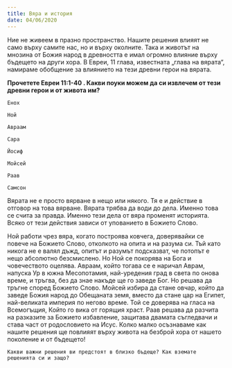 ```yaml
---
title: Вяра и история
date: 04/06/2020
---
```


Ние не живеем в празно пространство. Нашите решения влияят не само върху самите нас, но и върху околните. Така и животът на мнозина от Божия народ в древността е имал огромно влияние върху бъдещето на други хора. В Евреи, 11 глава, известната „глава на вярата“, намираме обобщение за влиянието на тези древни герои на вярата.

**Прочетете Евреи 11:1-40 . Какви поуки можем да си извлечем от тези древни герои и от живота им?**

`Енох`

`Ной`

`Авраам`

`Сара`

`Йосиф`

`Мойсей`

`Раав`

`Самсон`

Вярата не е просто вярване в нещо или някого. Тя е и действие в отговор на това вярване. Вярата трябва да води до дела. Именно това се счита за правда. Именно тези дела от вяра променят историята. Всяко от тези действия зависи от упованието в Божието Слово.

Ной работи чрез вяра, когато построява ковчега, доверявайки се повече на Божието Слово, отколкото на опита и на разума си. Тъй като никога не е валял дъжд, опитът и разумът подсказват, че потопът е нещо абсолютно безсмислено. Но Ной се покорява на Бога и човечеството оцелява. Авраам, който тогава се е наричал Аврам, напуска Ур в южна Месопотамия, най-уредения град в света по онова време, и тръгва, без да знае накъде ще го заведе Бог. Но решава да тръгне според Божието Слово. Мойсей избира да стане овчар, който да заведе Божия народ до Обещаната земя, вместо да стане цар на Египет, най-великата империя по негово време. Той се доверява на гласа на Всемогъщия, Който го вика от горящия храст. Раав решава да разчита на разказите за Божието избавление, защитава двамата съгледвачи и става част от родословието на Исус. Колко малко осъзнаваме как нашите решения ще повлияят върху живота на безброй хора от нашето поколение и от бъдещето!

`Какви важни решения ви предстоят в близко бъдеще? Как вземате решенията си и защо?`